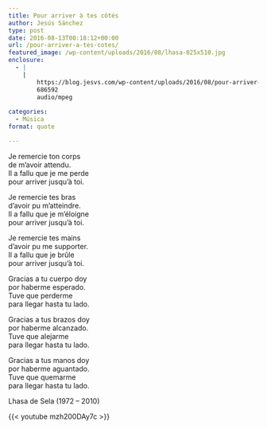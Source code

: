 ```yaml
---
title: Pour arriver à tes côtés
author: Jesús Sánchez
type: post
date: 2016-08-13T00:18:12+00:00
url: /pour-arriver-a-tes-cotes/
featured_image: /wp-content/uploads/2016/08/lhasa-825x510.jpg
enclosure:
  - |
    |
        https://blog.jesvs.com/wp-content/uploads/2016/08/pour-arriver-a-tes-cotes.mp3
        686592
        audio/mpeg
        
categories:
  - Música
format: quote

---
```

Je remercie ton corps  
de m&#8217;avoir attendu.  
Il a fallu que je me perde  
pour arriver jusqu’à toi.
    
Je remercie tes bras  
d&#8217;avoir pu m&#8217;atteindre.  
Il a fallu que je m&#8217;éloigne  
pour arriver jusqu’à toi.
    
Je remercie tes mains  
d&#8217;avoir pu me supporter.  
Il a fallu que je brûle  
pour arriver jusqu’à toi.
  

Gracias a tu cuerpo doy  
por haberme esperado.  
Tuve que perderme  
para llegar hasta tu lado.
    
Gracias a tus brazos doy  
por haberme alcanzado.  
Tuve que alejarme  
para llegar hasta tu lado.
    
Gracias a tus manos doy  
por haberme aguantado.  
Tuve que quemarme  
para llegar hasta tu lado.

Lhasa de Sela (1972 &#8211; 2010)

{{< youtube mzh200DAy7c >}}
